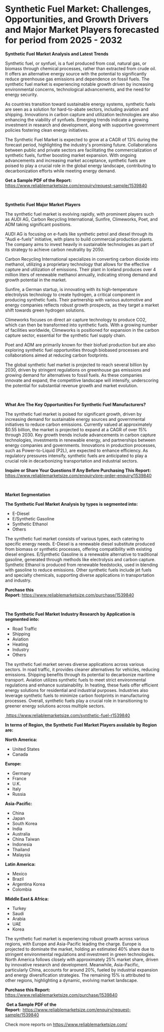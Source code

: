 <p><h1>Synthetic Fuel Market: Challenges, Opportunities, and Growth Drivers and Major Market Players forecasted for period from 2025 - 2032</h1></p><p><strong>Synthetic Fuel Market Analysis and Latest Trends</strong></p>
<p><p>Synthetic fuel, or synfuel, is a fuel produced from coal, natural gas, or biomass through chemical processes, rather than extracted from crude oil. It offers an alternative energy source with the potential to significantly reduce greenhouse gas emissions and dependence on fossil fuels. The synthetic fuel market is experiencing notable growth driven by increasing environmental concerns, technological advancements, and the need for energy security. </p><p>As countries transition toward sustainable energy systems, synthetic fuels are seen as a solution for hard-to-abate sectors, including aviation and shipping. Innovations in carbon capture and utilization technologies are also enhancing the viability of synfuels. Emerging trends indicate a growing investment in research and development, along with supportive government policies fostering clean energy initiatives.</p><p>The Synthetic Fuel Market is expected to grow at a CAGR of 13% during the forecast period, highlighting the industry's promising future. Collaborations between public and private sectors are facilitating the commercialization of synthetic fuels, further boosting market expansion. With ongoing advancements and increasing market acceptance, synthetic fuels are poised to play a crucial role in the global energy landscape, contributing to decarbonization efforts while meeting energy demand.</p></p>
<p><strong>Get a Sample PDF of the Report:&nbsp;</strong> <a href="https://www.reliablemarketsize.com/enquiry/request-sample/1539840?utm_campaign=2038&utm_medium=2&utm_source=Github&utm_content=ia&utm_term=30012025&utm_id=synthetic-fuel">https://www.reliablemarketsize.com/enquiry/request-sample/1539840</a></p>
<p>&nbsp;</p>
<p><strong>Synthetic Fuel Major Market Players</strong></p>
<p><p>The synthetic fuel market is evolving rapidly, with prominent players such as AUDI AG, Carbon Recycling International, Sunfire, Climeworks, Poet, and ADM taking significant positions. </p><p>AUDI AG is focusing on e-fuels like synthetic petrol and diesel through its "Audi e-fuels" initiative, with plans to build commercial production plants. The company aims to invest heavily in sustainable technologies as part of its strategy to achieve carbon neutrality by 2050.</p><p>Carbon Recycling International specializes in converting carbon dioxide into methanol, utilizing a proprietary technology that allows for the effective capture and utilization of emissions. Their plant in Iceland produces over 4 million liters of renewable methanol annually, indicating strong demand and growth potential in the market.</p><p>Sunfire, a German startup, is innovating with its high-temperature electrolysis technology to create hydrogen, a critical component in producing synthetic fuels. Their partnership with various automotive and energy companies reflects robust growth prospects, as they target a market shift towards green hydrogen solutions.</p><p>Climeworks focuses on direct air capture technology to produce CO2, which can then be transformed into synthetic fuels. With a growing number of facilities worldwide, Climeworks is positioned for expansion in the carbon capture sector, essential for the synthetic fuel supply chain.</p><p>Poet and ADM are primarily known for their biofuel production but are also exploring synthetic fuel opportunities through biobased processes and collaborations aimed at reducing carbon footprints.</p><p>The global synthetic fuel market is projected to reach several billion by 2030, driven by stringent regulations on greenhouse gas emissions and growing demand for alternatives to fossil fuels. As these companies innovate and expand, the competitive landscape will intensify, underscoring the potential for substantial revenue growth and market evolution.</p></p>
<p>&nbsp;</p>
<p><strong>What Are The Key Opportunities For Synthetic Fuel Manufacturers?</strong></p>
<p><p>The synthetic fuel market is poised for significant growth, driven by increasing demand for sustainable energy sources and governmental initiatives to reduce carbon emissions. Currently valued at approximately $0.55 billion, the market is projected to expand at a CAGR of over 15% through 2030. Key growth trends include advancements in carbon capture technologies, investments in renewable energy, and partnerships between energy companies and governments. Innovations in production processes, such as Power-to-Liquid (P2L), are expected to enhance efficiency. As regulatory pressures intensify, synthetic fuels are anticipated to play a crucial role in decarbonizing transportation and industrial sectors.</p></p>
<p><strong>Inquire or Share Your Questions If Any Before Purchasing This Report:</strong> <a href="https://www.reliablemarketsize.com/enquiry/pre-order-enquiry/1539840?utm_campaign=2038&utm_medium=2&utm_source=Github&utm_content=ia&utm_term=30012025&utm_id=synthetic-fuel">https://www.reliablemarketsize.com/enquiry/pre-order-enquiry/1539840</a></p>
<p>&nbsp;</p>
<p><strong>Market Segmentation</strong></p>
<p><strong>The Synthetic Fuel Market Analysis by types is segmented into:</strong></p>
<p><ul><li>E-Diesel</li><li>E/Synthetic Gasoline</li><li>Synthetic Ethanol</li><li>Others</li></ul></p>
<p><p>The synthetic fuel market consists of various types, each catering to specific energy needs. E-Diesel is a renewable diesel substitute produced from biomass or synthetic processes, offering compatibility with existing diesel engines. E/Synthetic Gasoline is a renewable alternative to traditional gasoline, generated through methods like electrolysis and carbon capture. Synthetic Ethanol is produced from renewable feedstocks, used in blending with gasoline to reduce emissions. Other synthetic fuels include jet fuels and specialty chemicals, supporting diverse applications in transportation and industry.</p></p>
<p><strong>Purchase this Report:&nbsp;</strong><a href="https://www.reliablemarketsize.com/purchase/1539840?utm_campaign=2038&utm_medium=2&utm_source=Github&utm_content=ia&utm_term=30012025&utm_id=synthetic-fuel">https://www.reliablemarketsize.com/purchase/1539840</a></p>
<p>&nbsp;</p>
<p><strong>The Synthetic Fuel Market Industry Research by Application is segmented into:</strong></p>
<p><ul><li>Road Traffic</li><li>Shipping</li><li>Aviation</li><li>Heating</li><li>Industry</li><li>Others</li></ul></p>
<p><p>The synthetic fuel market serves diverse applications across various sectors. In road traffic, it provides cleaner alternatives for vehicles, reducing emissions. Shipping benefits through its potential to decarbonize maritime transport. Aviation utilizes synthetic fuels to meet strict environmental regulations and enhance sustainability. In heating, these fuels offer efficient energy solutions for residential and industrial purposes. Industries also leverage synthetic fuels to minimize carbon footprints in manufacturing processes. Overall, synthetic fuels play a crucial role in transitioning to greener energy solutions across multiple sectors.</p></p>
<p><a href="https://www.reliablemarketsize.com/synthetic-fuel-r1539840?utm_campaign=2038&utm_medium=2&utm_source=Github&utm_content=ia&utm_term=30012025&utm_id=synthetic-fuel">&nbsp;https://www.reliablemarketsize.com/synthetic-fuel-r1539840</a></p>
<p><strong>In terms of Region, the Synthetic Fuel Market Players available by Region are:</strong></p>
<p>
    <p> <strong> North America: </strong>
        <ul>
            <li>United States</li>
            <li>Canada</li>
        </ul>
        </p> 
    <p> <strong> Europe: </strong>
        <ul>
            <li>Germany</li>
            <li>France</li>
            <li>U.K.</li>
            <li>Italy</li>
            <li>Russia</li>
        </ul>
        </p> 
    <p> <strong> Asia-Pacific: </strong>
        <ul>
            <li>China</li>
            <li>Japan</li>
            <li>South Korea</li>
            <li>India</li>
            <li>Australia</li>
            <li>China Taiwan</li>
            <li>Indonesia</li>
            <li>Thailand</li>
            <li>Malaysia</li>
        </ul>
        </p> 
    <p> <strong> Latin America: </strong>
        <ul>
            <li>Mexico</li>
            <li>Brazil</li>
            <li>Argentina Korea</li>
            <li>Colombia</li>
        </ul>
        </p> 
    <p> <strong> Middle East & Africa: </strong>
        <ul>
            <li>Turkey</li>
            <li>Saudi</li>
            <li>Arabia</li>
            <li>UAE</li>
            <li>Korea</li>
        </ul>
    </p>
    </p>
<p><p>The synthetic fuel market is experiencing robust growth across various regions, with Europe and Asia-Pacific leading the charge. Europe is projected to dominate the market, holding an estimated 40% share due to stringent environmental regulations and investment in green technologies. North America follows closely with approximately 25% market share, driven by innovative research and development. Meanwhile, Asia-Pacific, particularly China, accounts for around 20%, fueled by industrial expansion and energy diversification strategies. The remaining 15% is attributed to other regions, highlighting a dynamic, evolving market landscape.</p></p>
<p><strong>Purchase this Report: </strong><a href="https://www.reliablemarketsize.com/purchase/1539840?utm_campaign=2038&utm_medium=2&utm_source=Github&utm_content=ia&utm_term=30012025&utm_id=synthetic-fuel">https://www.reliablemarketsize.com/purchase/1539840</a></p>
<p>&nbsp;<strong>Get a Sample PDF of the Report:&nbsp;&nbsp;</strong><a href="https://www.reliablemarketsize.com/enquiry/request-sample/1539840?utm_campaign=2038&utm_medium=2&utm_source=Github&utm_content=ia&utm_term=30012025&utm_id=synthetic-fuel">https://www.reliablemarketsize.com/enquiry/request-sample/1539840</a></p>
<p><strong></strong></p>
<p>Check more reports on <a href="https://www.reliablemarketsize.com/?utm_campaign=2038&utm_medium=2&utm_source=Github&utm_content=ia&utm_term=30012025&utm_id=synthetic-fuel">https://www.reliablemarketsize.com/</a></p>